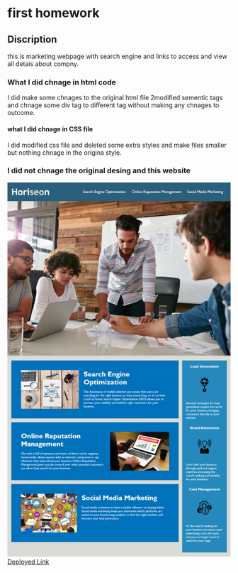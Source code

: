 # first homework

## Discription
this is marketing webpage with search engine and links to access and view all detais about compny.

### What I did chnage in html code
I did make some chnages to the original html file
2modified sementic tags and chnage some div tag to different tag without making any chnages to outcome.


#### what I did chnage in CSS file
I did modified css file and deleted some extra styles and make files smaller but nothing chnage in the origina style.

### I did not chnage the original desing and this website
![Preview image](https://github.com/samiyeahsan/semantic-html2/blob/master/assets/images/preview.png?raw=true)
[Deployed Link](https://samiyeahsan.github.io/semantic-html2/)